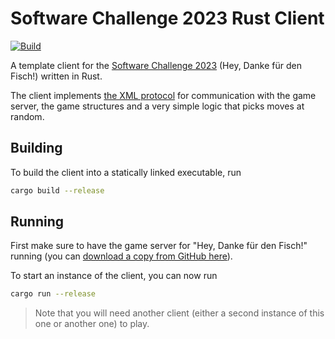 # Software Challenge 2023 Rust Client

[![Build](https://github.com/fwcd/socha-client-rust-2023/actions/workflows/build.yml/badge.svg)](https://github.com/fwcd/socha-client-rust-2023/actions/workflows/build.yml)

A template client for the [Software Challenge 2023](https://www.software-challenge.de) (Hey, Danke für den Fisch!) written in Rust.

The client implements [the XML protocol](https://docs.software-challenge.de/spiele/ostseeschach/xml-dokumentation.html) for communication with the game server, the game structures and a very simple logic that picks moves at random.

## Building

To build the client into a statically linked executable, run

```bash
cargo build --release
```

## Running

First make sure to have the game server for "Hey, Danke für den Fisch!" running (you can [download a copy from GitHub here](https://github.com/software-challenge/backend/releases/tag/23.0.1)).

To start an instance of the client, you can now run

```bash
cargo run --release
```

> Note that you will need another client (either a second instance of this one or another one) to play.
